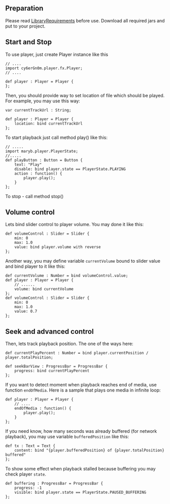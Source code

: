 ## Preparation ##

Please read [LibraryRequirements](LibraryRequirements.md) before use. Download all required jars and put to your project.

## Start and Stop ##

To use player, just create Player instance like this

```
// ....
import cy6erGn0m.player.fx.Player;
// ....

def player : Player = Player {
};
```

Then, you should provide way to set location of file which should be played. For example, you may use this way:

```
var currentTrackUrl : String;

def player : Player = Player {
    location: bind currentTrackUrl
};
```

To start playback just call method play() like this:

```
// .....
import maryb.player.PlayerState;
//.....
def playButton : Button = Button {
    text: "Play"
    disable: bind player.state == PlayerState.PLAYING
    action : function() {
        player.play();
    }
};
```

To stop - call method stop()

## Volume control ##

Lets bind slider control to player volume. You may done it like this:

```
def volumeControl : Slider = Slider {
    min: 0
    max: 1.0
    value: bind player.volume with reverse
};
```

Another way, you may define variable `currentVolume` bound to slider value and bind player to it like this:

```
def currentVolume : Number = bind volumeControl.value;
def player : Player = Player {
    // ......
    volume: bind currentVolume
};
def volumeControl : Slider = Slider {
    min: 0
    max: 1.0
    value: 0.7
};
```

## Seek and advanced control ##

Then, lets track playback position. The one of the ways here:
```
def currentPlayPercent : Number = bind player.currentPosition / player.totalPosition;

def seekBarView : ProgressBar = ProgressBar {
    progress: bind currentPlayPercent
};
```

If you want to detect moment when playback reaches end of media, use function `endOfMedia`. Here is a sample that plays one media in infinite loop:

```
def player : Player = Player {
    // ....
    endOfMedia : function() {
        player.play();
    }
};
```

If you need know, how many seconds was already buffered (for network playback), you may use variable `bufferedPosition` like this:
```
def tx : Text = Text {
    content: bind "{player.bufferedPosition} of {player.totalPosition} buffered"
};
```

To show some effect when playback stalled because buffering you may check player `state`.
```
def buffering : ProgressBar = ProgressBar {
    progress: -1
    visible: bind player.state == PlayerState.PAUSED_BUFFERING
};
```
